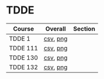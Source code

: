 # TDDE

| Course | Overall | Section |
| ------ | ------- | ------- |
| TDDE 1 | [csv](https://github.com/UCSD-Historical-Enrollment-Data/2025Winter/blob/main/overall/TDDE%201.csv), [png](https://raw.githubusercontent.com/UCSD-Historical-Enrollment-Data/2025Winter/main/plot_overall/TDDE%201.png) |  |
| TDDE 111 | [csv](https://github.com/UCSD-Historical-Enrollment-Data/2025Winter/blob/main/overall/TDDE%20111.csv), [png](https://raw.githubusercontent.com/UCSD-Historical-Enrollment-Data/2025Winter/main/plot_overall/TDDE%20111.png) |  |
| TDDE 130 | [csv](https://github.com/UCSD-Historical-Enrollment-Data/2025Winter/blob/main/overall/TDDE%20130.csv), [png](https://raw.githubusercontent.com/UCSD-Historical-Enrollment-Data/2025Winter/main/plot_overall/TDDE%20130.png) |  |
| TDDE 132 | [csv](https://github.com/UCSD-Historical-Enrollment-Data/2025Winter/blob/main/overall/TDDE%20132.csv), [png](https://raw.githubusercontent.com/UCSD-Historical-Enrollment-Data/2025Winter/main/plot_overall/TDDE%20132.png) |  |

